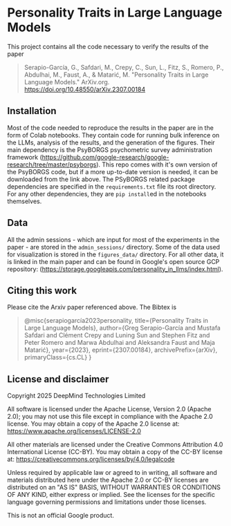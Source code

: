 # Personality Traits in Large Language Models

This project contains all the code necessary to verify the results of the paper
> Serapio-García, G., Safdari, M., Crepy, C., Sun, L., Fitz, S., Romero, P.,
> Abdulhai, M., Faust, A., & Matarić, M. "Personality Traits in Large Language
> Models." ArXiv.org. https://doi.org/10.48550/arXiv.2307.00184

## Installation

Most of the code needed to reproduce the results in the paper are in the form of
Colab notebooks. They contain code for running bulk inference on the LLMs,
analysis of the results, and the generation of the figures. Their main
dependency is the PsyBORGS psychometric survey administration framework
(https://github.com/google-research/google-research/tree/master/psyborgs). This
repo comes with it's own version of the PsyBORGS code, but if a more up-to-date
version is needed, it can be downloaded from the link above. The PSyBORGS
related package dependencies are specified in the `requirements.txt` file its
root directory. For any other dependencies, they are `pip install`ed in the
notebooks themselves.

## Data

All the admin sessions - which are input for most of the experiments in the
paper - are stored in the `admin_sessions/` directory. Some of the data used for
visualization is stored in the `figures_data/` directory. For all other data, it
is linked in the main paper and can be found in Google's open source GCP
repository: (https://storage.googleapis.com/personality_in_llms/index.html).

## Citing this work

Please cite the Arxiv paper referenced above. The Bibtex is
> @misc{serapiogarcía2023personality,
>       title={Personality Traits in Large Language Models},
>       author={Greg Serapio-García and Mustafa Safdari and Clément Crepy and
Luning Sun and Stephen Fitz and Peter Romero and Marwa Abdulhai and Aleksandra
Faust and Maja Matarić},
>       year={2023},
>       eprint={2307.00184},
>       archivePrefix={arXiv},
>       primaryClass={cs.CL}
> }

## License and disclaimer

Copyright 2025 DeepMind Technologies Limited

All software is licensed under the Apache License, Version 2.0 (Apache 2.0);
you may not use this file except in compliance with the Apache 2.0 license.
You may obtain a copy of the Apache 2.0 license at:
https://www.apache.org/licenses/LICENSE-2.0

All other materials are licensed under the Creative Commons Attribution 4.0
International License (CC-BY). You may obtain a copy of the CC-BY license at:
https://creativecommons.org/licenses/by/4.0/legalcode

Unless required by applicable law or agreed to in writing, all software and
materials distributed here under the Apache 2.0 or CC-BY licenses are
distributed on an "AS IS" BASIS, WITHOUT WARRANTIES OR CONDITIONS OF ANY KIND,
either express or implied. See the licenses for the specific language governing
permissions and limitations under those licenses.

This is not an official Google product.
